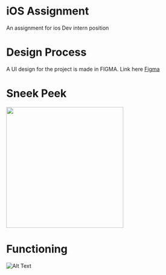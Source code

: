 # iOS Assignment
An assignment for ios Dev intern position

# Design Process

A UI design for the project is made in FIGMA. Link here [Figma](https://www.figma.com/file/CfOYxSJXEGT32VU05M2xzH/Hapramp-Assignment?node-id=0%3A1)

# Sneek Peek

<!-- ![Screenshot](Login.png =250x250) -->
<img src="https://github.com/solankidivyam/assignment_ios/blob/main/Login.png" width="310" height="320">

# Functioning

![Alt Text](https://github.com/solankidivyam/assignment_ios/blob/main/GIF.gif)
